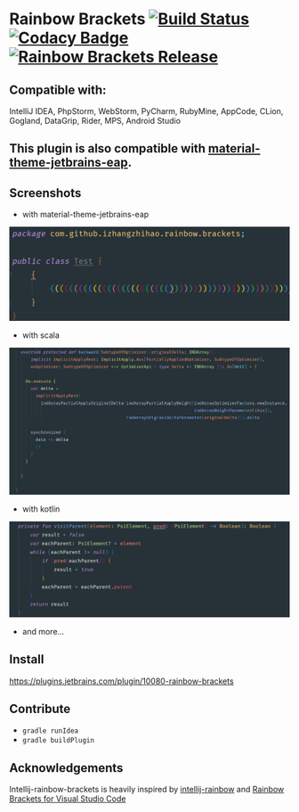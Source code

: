 # Rainbow Brackets [![Build Status](https://travis-ci.org/izhangzhihao/intellij-rainbow-brackets.svg?branch=master)](https://travis-ci.org/izhangzhihao/intellij-rainbow-brackets) [![Codacy Badge](https://api.codacy.com/project/badge/Grade/1c72f2de07a5452da479565883d3ab74)](https://www.codacy.com/app/izhangzhihao/intellij-rainbow-brackets?utm_source=github.com&utm_medium=referral&utm_content=izhangzhihao/intellij-rainbow-brackets&utm_campaign=badger) [![Rainbow Brackets Release](https://img.shields.io/badge/Rainbow%20Brackets-2.0-green.svg)](https://plugins.jetbrains.com/plugin/10080-rainbow-brackets) 

## Compatible with: 

IntelliJ IDEA, PhpStorm, WebStorm, PyCharm, RubyMine, AppCode, CLion, Gogland, DataGrip, Rider, MPS, Android Studio

## This plugin is also compatible with [material-theme-jetbrains-eap](https://github.com/mallowigi/material-theme-jetbrains-eap).

## Screenshots

* with material-theme-jetbrains-eap

![](./screenshots/with-material-theme-ui.png)

* with scala

![](./screenshots/with-scala.png)

* with kotlin

![](./screenshots/with-kotlin.png)

* and more...

## Install 

https://plugins.jetbrains.com/plugin/10080-rainbow-brackets

## Contribute

* `gradle runIdea`
* `gradle buildPlugin`

## Acknowledgements

Intellij-rainbow-brackets is heavily inspired by [intellij-rainbow](https://github.com/zjhmale/intellij-rainbow) and [Rainbow Brackets for Visual Studio Code](https://marketplace.visualstudio.com/items?itemName=2gua.rainbow-brackets)
